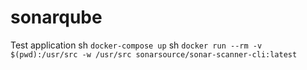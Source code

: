 # sonarqube
Test application
sh ```docker-compose up```
sh ```docker run --rm -v $(pwd):/usr/src -w /usr/src sonarsource/sonar-scanner-cli:latest ```
